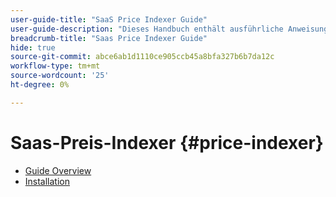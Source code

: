 ```yaml
---
user-guide-title: "SaaS Price Indexer Guide"
user-guide-description: "Dieses Handbuch enthält ausführliche Anweisungen zur Verwendung des SaaS-Preisindexers."
breadcrumb-title: "Saas Price Indexer Guide"
hide: true
source-git-commit: abce6ab1d1110ce905ccb45a8bfa327b6b7da12c
workflow-type: tm+mt
source-wordcount: '25'
ht-degree: 0%

---
```


# Saas-Preis-Indexer {#price-indexer}

- [Guide Overview](index.md)
- [Installation](installation.md)

